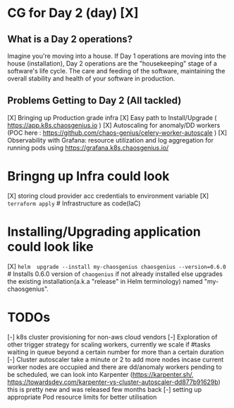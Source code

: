 # CG for Day 2 (day) [X]



## What is a Day 2 operations?


 Imagine you're moving into a house. If Day 1 operations are moving into the house (installation), Day 2 operations are the "housekeeping" stage of a software's life cycle. The care and feeding of the software, maintaining the overall stability and health of your software in production.


## Problems Getting to Day 2 (All tackled)

[X] Bringing up Production grade infra
[X] Easy path to Install/Upgrade ( https://app.k8s.chaosgenius.io )
[X] Autoscaling for anomaly/DD workers (POC here : https://github.com/chaos-genius/celery-worker-autoscale ) 
[X] Observability with Grafana: resource utilization and log aggregation for running pods using https://grafana.k8s.chaosgenius.io/


# Bringng up Infra could look
[X] storing cloud provider acc credentials to environment variable
[X] `terraform apply` # Infrastructure as code(IaC) 

# Installing/Upgrading application could look like 

[X] `helm  upgrade --install my-chaosgenius chaosgenius --version=0.6.0` # Installs 0.6.0 version of `chaogenius` if not already installed else upgrades the existing installation(a.k.a "release" in Helm terminology)  named "my-chaosgenius".

# TODOs

[-] k8s cluster provisioning for non-aws cloud vendors
[-] Exploration of other trigger strategy for scaling workers, currently we scale if #tasks waiting in queue beyond a certain number for more than a certain duration
[-] Cluster autoscaler take a minute or 2 to add more nodes incase current worker nodes are occupied and there are dd/anomaly workers pending to be scheduled, we can look into Karpenter (https://karpenter.sh/, https://towardsdev.com/karpenter-vs-cluster-autoscaler-dd877b91629b) this is pretty new and was released few months back
[-] setting up appropriate Pod resource limits for better utilisation

